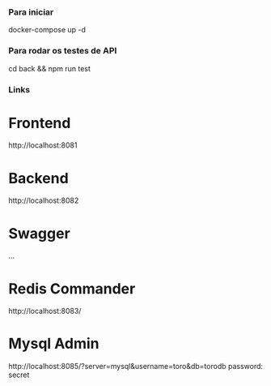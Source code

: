 ### Para iniciar
docker-compose up -d

### Para rodar os testes de API
cd back && npm run test

### Links

# Frontend
http://localhost:8081

# Backend
http://localhost:8082

# Swagger
...

# Redis Commander
http://localhost:8083/

# Mysql Admin
http://localhost:8085/?server=mysql&username=toro&db=torodb
password: secret